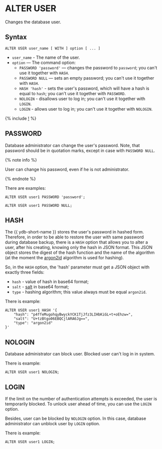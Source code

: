# ALTER USER

Changes the database user.

## Syntax

```yql
ALTER USER user_name [ WITH ] option [ ... ]
```

* `user_name` - The name of the user.
* `option` — The command option:
  * `PASSWORD 'password'` — changes the password to `password`; you can't use it together with `HASH`.
  * `PASSWORD NULL` — sets an empty password; you can't use it together with `HASH`.
  * `HASH 'hash'` -  sets the user's password, which will have a hash is equal to `hash`; you can't use it together with `PASSWORD`.
  * `NOLOGIN` - disallows user to log in; you can't use it together with `LOGIN`.
  * `LOGIN` - allows user to log in; you can't use it together with `NOLOGIN`.

{% include [!](../../../_includes/do-not-create-users-in-ldap.md) %}

## PASSWORD

Database administrator can change the user's password. Note, that password should be in quotation marks, except in case with `PASSWORD NULL`.

{% note info %}

User can change his password, even if he is not administrator.

{% endnote %}

There are examples:

```yql
ALTER USER user1 PASSWORD 'password';
```

```yql
ALTER USER user1 PASSWORD NULL;
```

## HASH

The {{ ydb-short-name }} stores the user's password in hashed form. Therefore, in order to be able to restore the user with same password during database backup, there is a `HASH` option that allows you to alter a user, after his creating, knowing only the hash in JSON format. This JSON object stores the digest of the hash function and the name of the algorithm (at the moment the [argon2id](https://en.wikipedia.org/wiki/Argon2) algorithm is used for hashing).

So, in the `HASH` option, the 'hash' parameter must get a JSON object with exactly three fields:

* `hash` - value of hash in base64 format;
* `salt` - [salt](https://en.wikipedia.org/wiki/Salt_(cryptography)) in base64 format;
* `type` - hashing algorithm; this value always must be equal `argon2id`.

There is example:

```yql
ALTER USER user1 HASH '{
    "hash": "p4ffeMugohqyBwyckYCK1TjJfz3LIHbKiGL+t+oEhzw=",
    "salt": "U+tzBtgo06EBQCjlARA6Jg==",
    "type": "argon2id"
}'
```

## NOLOGIN

Database administrator can block user. Blocked user can't log in in system.

There is example:

```yql
ALTER USER user1 NOLOGIN;
```

## LOGIN

If the limit on the number of authentication attempts is exceeded, the user is temporarily blocked. To unlock user ahead of time, you can use the `LOGIN` option.

Besides, user can be blocked by `NOLOGIN` option. In this case, database administrator can unblock user by `LOGIN` option.

There is example:

```yql
ALTER USER user1 LOGIN;
```
